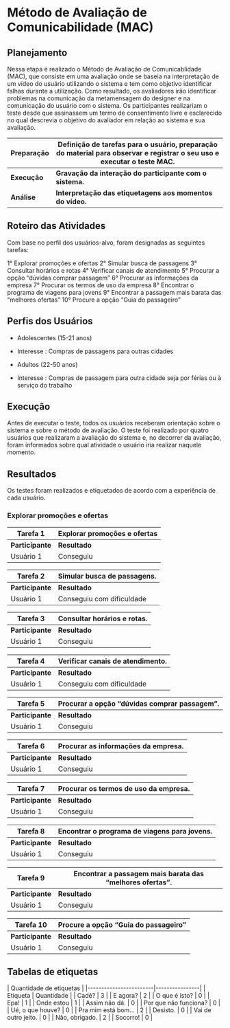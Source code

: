 # Método de Avaliação de Comunicabilidade (MAC) 
## Planejamento
Nessa etapa é realizado o Método de Avaliação de Comunicablidade (MAC), que consiste em uma avaliação onde se baseia na interpretação de um vídeo do usuário utilizando o sistema e tem como objetivo identificar falhas durante a utilização. Como resultado, os avaliadores irão identificar problemas na comunicação da metamensagem do designer e na comunicação do usuário com o sistema.
Os participantes realizariam o teste desde que assinassem um termo de consentimento livre e esclarecido no qual descrevia o objetivo do avaliador em relação ao sistema e sua avaliação.

| Preparação |  Definição de tarefas para o usuário, preparação do material para observar e registrar o seu uso e executar o teste MAC.       |
|------------|--------|
|**Execução**| **Gravação da interação do participante com o sistema.**       |
| **Análise**| **Interpretação das etiquetagens aos momentos do vídeo.**        |
## Roteiro das Atividades
Com base no perfil dos usuários-alvo, foram designadas as seguintes tarefas: 

1° Explorar promoções e ofertas
2° Simular busca de passagens
3° Consultar horários e rotas
4° Verificar canais de atendimento
5° Procurar a opção “dúvidas comprar passagem”
6° Procurar as informações da empresa
7° Procurar os termos de uso da empresa
8° Encontrar o programa de viagens para jovens
9° Encontrar a passagem mais barata das “melhores ofertas”
10° Procure a opção “Guia do passageiro”


## Perfis dos Usuários
* Adolescentes (15-21 anos)
- Interesse : Compras de passagens para outras cidades 
* Adultos (22-50 anos)
- Interesse : Compras de passagem para outra cidade seja por férias ou à serviço do trabalho

## Execução
Antes de executar o teste, todos os usuários receberam orientação sobre o sistema e sobre o método de avaliação.
O teste foi realizado por quatro usuários que realizaram a avaliação do sistema e, no decorrer da avaliação, foram informados sobre qual atividade o usuário iria realizar naquele momento.
## Resultados
Os testes foram realizados e etiquetados de acordo com a experiência de cada usuário.


### Explorar promoções e ofertas
| Tarefa 1    | Explorar promoções e ofertas | 
|-------------|---------------|
| **Participante**| **Resultado**     |
| Usuário 1  |  Conseguiu    |     


| Tarefa 2    | Simular busca de passagens.  |            
|-------------|---------------|
| **Participante**| **Resultado**     |
| Usuário 1 |  Conseguiu com dificuldade  |  


| Tarefa 3    |Consultar horários e rotas. |            
|-------------|---------------|
| **Participante**| **Resultado**     |
| Usuário 1  |  Conseguiu             |                      


| Tarefa 4    |Verificar canais de atendimento.              |            
|-------------|---------------|
| **Participante**| **Resultado**     |
| Usuário 1  |  Conseguiu com dificuldade            |                      


| Tarefa 5    |Procurar a opção “dúvidas comprar passagem”. |            
|-------------|---------------|
| **Participante**| **Resultado**     |
| Usuário 1  |  Conseguiu    |                      

| Tarefa 6    | Procurar as informações da empresa.              |            
|-------------|---------------|
| **Participante**| **Resultado** |
| Usuário  1 |   Conseguiu  |                        


| Tarefa 7    |Procurar os termos de uso da empresa.   |            
|-------------|---------------|
| **Participante**| **Resultado** |
| Usuário 1  |  Conseguiu    |            


| Tarefa 8    |Encontrar o programa de viagens para jovens.  |            
|-------------|---------------|
| **Participante**| **Resultado** |
| Usuário 1  |  Conseguiu     |  


| Tarefa 9    | Encontrar a passagem mais barata das “melhores ofertas”.  |            
|-------------|---------------|
| **Participante**| **Resultado** |
| Usuário 1  |  Conseguiu  |                       


| Tarefa 10    | Procure a opção “Guia do passageiro”          |
|--------------|---------------|
|**Participante**| **Resultado** |
| Usuário 1    | Conseguiu |

## Tabelas de etiquetas
|             Quantidade de etiquetas                |
|------------------------|----------------|
|        Etiqueta        |    Quantidade     |
|         Cadê?            |        3         |
|        E agora?          |        2        |
|     O que é isto?      |        0        |
|          Epa!              |        1       |
|       Onde estou          |        1       |
|     Assim não dá.      |        0      |
| Por que não funciona?  |        0      |
|    Ué, o que houve?       |        0      |
|  Pra mim está bom...   |        2      |
|        Desisto.              |        0      |
|   Vai de outro jeito.    |        0      |
|     Não, obrigado.       |        2       |
|        Socorro!              |        0       |
